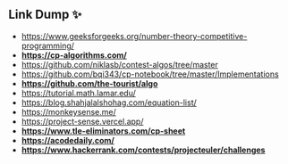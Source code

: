 ## Link Dump ✨
- https://www.geeksforgeeks.org/number-theory-competitive-programming/
- __https://cp-algorithms.com/__
- https://github.com/niklasb/contest-algos/tree/master
- https://github.com/bqi343/cp-notebook/tree/master/Implementations
- __https://github.com/the-tourist/algo__
- https://tutorial.math.lamar.edu/
- https://blog.shahjalalshohag.com/equation-list/
- https://monkeysense.me/
- https://project-sense.vercel.app/
- __https://www.tle-eliminators.com/cp-sheet__
- __https://acodedaily.com/__
- __https://www.hackerrank.com/contests/projecteuler/challenges__
